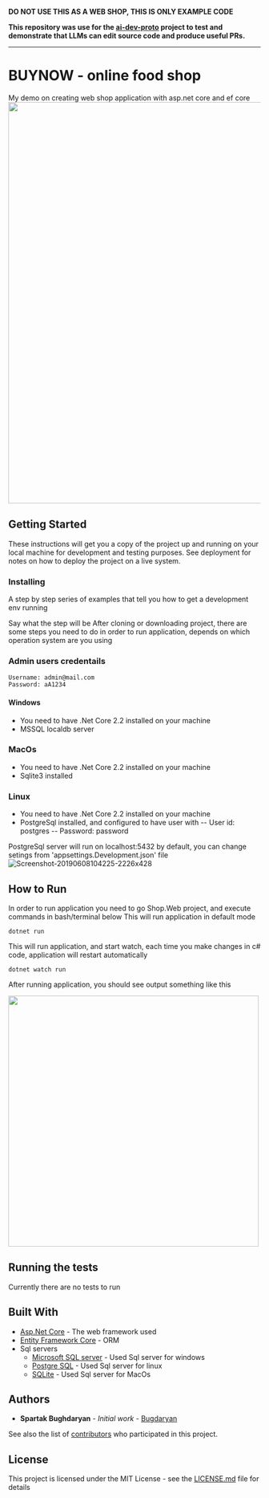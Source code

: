**DO NOT USE THIS AS A WEB SHOP, THIS IS ONLY EXAMPLE CODE**

**This repository was use for the [ai-dev-proto](https://github.com/viktor-ferenczi/ai-dev-proto) project to test and demonstrate that LLMs can edit source code and produce useful PRs.**

---

# BUYNOW - online food shop

My demo on creating web shop application with asp.net core and ef core
<img src="https://user-images.githubusercontent.com/28567416/59143689-7890a080-89de-11e9-9a1d-710b7e50c391.png" width="800" heigth="800" />

## Getting Started

These instructions will get you a copy of the project up and running on your local machine for development and testing purposes. See deployment for notes on how to deploy the project on a live system.


### Installing

A step by step series of examples that tell you how to get a development env running

Say what the step will be
After cloning or downloading project, there are some steps you need to do in order to run application, depends on which
operation system are you using

### Admin users credentails
    Username: admin@mail.com
    Password: aA1234

#### Windows

- You need to have .Net Core 2.2 installed on your machine
- MSSQL localdb server

### MacOs
- You need to have .Net Core 2.2 installed on your machine
- Sqlite3 installed 

### Linux
- You need to have .Net Core 2.2 installed on your machine
- PostgreSql installed, and configured to have user with 
-- User id: postgres
-- Password: password

PostgreSql server will run on localhost:5432 by default, you can change setings from 'appsettings.Development.json' file
![Screenshot-20190608104225-2226x428](https://user-images.githubusercontent.com/28567416/59143265-39605080-89da-11e9-9445-955afc5db111.png)

    
## How to Run
In order to run application you need to go Shop.Web project, and execute commands in bash/terminal below
This will run application in default mode

    dotnet run

This will run application, and start watch, each time you make changes in c# code, application will restart automatically

    dotnet watch run

After running application, you should see output something like this

<img width="500" heigth="500" src= "https://user-images.githubusercontent.com/28567416/59143447-59910f00-89dc-11e9-9730-2f786b97d588.png" />


## Running the tests

Currently there are no tests to run


## Built With

* [Asp.Net Core](https://docs.microsoft.com/en-us/aspnet/core/?view=aspnetcore-2.2) - The web framework used
* [Entity Framework Core](https://docs.microsoft.com/en-us/ef/core/) - ORM
* Sql servers 
    * [Microsoft SQL server](https://www.microsoft.com/en-us/sql-server/sql-server-2019) - Used Sql server for windows
    * [Postgre SQL](https://www.postgresql.org/) - Used Sql server for linux
    * [SQLite](https://www.sqlite.org/) - Used Sql server for MacOs

## Authors

* **Spartak Bughdaryan** - *Initial work* - [Bugdaryan](https://github.com/bugdaryan)

See also the list of [contributors](https://github.com/bugdaryan/FoodStore/graphs/contributors) who participated in this project.

## License

This project is licensed under the MIT License - see the [LICENSE.md](https://github.com/bugdaryan/FoodStore/blob/master/LICENSE) file for details



